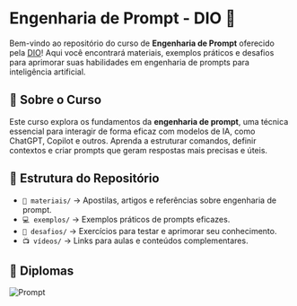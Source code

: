 # Engenharia de Prompt - DIO 🚀

Bem-vindo ao repositório do curso de **Engenharia de Prompt** oferecido pela [DIO](https://www.dio.me/)! Aqui você encontrará materiais, exemplos práticos e desafios para aprimorar suas habilidades em engenharia de prompts para inteligência artificial.

## 📌 Sobre o Curso

Este curso explora os fundamentos da **engenharia de prompt**, uma técnica essencial para interagir de forma eficaz com modelos de IA, como ChatGPT, Copilot e outros. Aprenda a estruturar comandos, definir contextos e criar prompts que geram respostas mais precisas e úteis.

## 📂 Estrutura do Repositório

- `📜 materiais/` → Apostilas, artigos e referências sobre engenharia de prompt.
- `💻 exemplos/` → Exemplos práticos de prompts eficazes.
- `🔬 desafios/` → Exercícios para testar e aprimorar seu conhecimento.
- `📺 vídeos/` → Links para aulas e conteúdos complementares.

## 🚀 Diplomas

![Prompt](https://github.com/user-attachments/assets/b69d084c-b8ef-4587-8761-0221fdd664b3)

